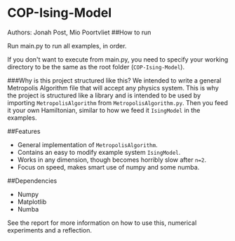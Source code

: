 # COP-Ising-Model
 
Authors: Jonah Post, Mio Poortvliet
##How to run

Run main.py to run all examples, in order.

If you don't want to execute from main.py, you need to specify your working directory to be the same as the root folder (```COP-Ising-Model```).

###Why is this project structured like this?
We intended to write a general Metropolis Algorithm file that will accept any physics system. This is why the project is structured like a library and is intended to be used by importing ```MetropolisAlgorithm``` from ```MetropolisAlgorithm.py```. Then you feed it your own Hamiltonian, similar to how we feed it ```IsingModel``` in the examples. 

##Features
- General implementation of ```MetropolisAlgorithm```.
- Contains an easy to modify example system ```IsingModel```.
- Works in any dimension, though becomes horribly slow after ```n=2```.
- Focus on speed, makes smart use of numpy and some numba.

##Dependencies
- Numpy
- Matplotlib
- Numba

See the report for more information on how to use this, numerical experiments and a reflection.